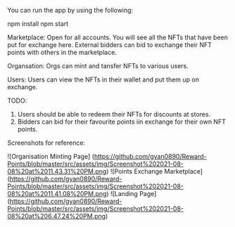 You can run the app by using the following:

npm install
npm start

Marketplace: Open for all accounts. You will see all the NFTs that have been put for exchange here. External bidders can bid to exchange their NFT points with others in the marketplace.

Organsation: Orgs can mint and tansfer NFTs to various users.

Users: Users can view the NFTs in their wallet and put them up on exchange.

TODO:
1. Users should be able to redeem their NFTs for discounts at stores.
2. Bidders can bid for their favourite points iin exchange for their own NFT points.

Screenshots for reference:

![Organisation Minting Page] (https://github.com/gyan0890/Reward-Points/blob/master/src/assets/img/Screenshot%202021-08-08%20at%2011.43.31%20PM.png)
![Points Exchange Marketplace] (https://github.com/gyan0890/Reward-Points/blob/master/src/assets/img/Screenshot%202021-08-08%20at%2011.41.08%20PM.png)
![Landing Page] (https://github.com/gyan0890/Reward-Points/blob/master/src/assets/img/Screenshot%202021-08-08%20at%206.47.24%20PM.png)



